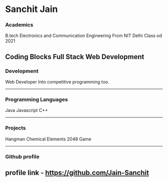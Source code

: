 # Sanchit Jain

### Academics

B.tech Electronics and Communication Engineering From NIT Delhi
Class od 2021

## Coding Blocks Full Stack Web Development

### Development

Web Developer
Into competitive programming too.

---

### Programming Languages

Java
Javascript
C++

---

### Projects

Hangman Chemical Elements
2048 Game

---

### Github profile

## profile link - https://github.com/Jain-Sanchit
